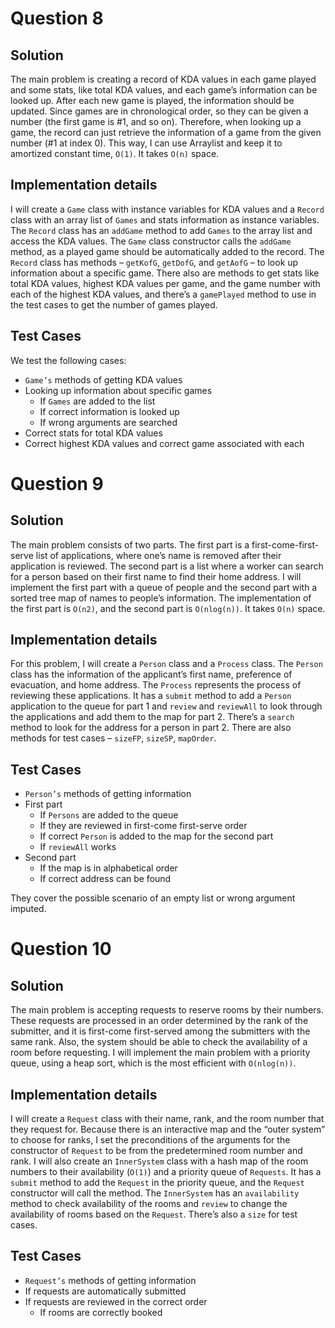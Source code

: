 # Question 8

## Solution
The main problem is creating a record of KDA values in each game played and some stats, like total KDA values, and each game’s information can be looked up. After each new game is played, the information should be updated. Since games are in chronological order, so they can be given a number (the first game is #1, and so on). Therefore, when looking up a game, the record can just retrieve the information of a game from the given number (#1 at index 0). This way, I can use Arraylist and keep it to amortized constant time, `O(1)`. It takes `O(n)` space.

## Implementation details
I will create a `Game` class with instance variables for KDA values and a `Record` class with an array list of `Games` and stats information as instance variables. The `Record` class has an `addGame` method to add `Games` to the array list and access the KDA values. The `Game` class constructor calls the `addGame` method, as a played game should be automatically added to the record. The `Record` class has methods –  `getKofG`, `getDofG`, and `getAofG` – to look up information about a specific game. There also are methods to get stats like total KDA values, highest KDA values per game, and the game number with each of the highest KDA values, and there’s a  `gamePlayed` method to use in the test cases to get the number of games played.

## Test Cases
We test the following cases:
- `Game’s` methods of getting KDA values
- Looking up information about specific games
  - If `Games` are added to the list
  - If correct information is looked up
  - If wrong arguments are searched 
- Correct stats for total KDA values
- Correct highest KDA values and correct game associated with each


# Question 9

## Solution
The main problem consists of two parts. The first part is a first-come-first-serve list of applications, where one’s name is removed after their application is reviewed. The second part is a list where a worker can search for a person based on their first name to find their home address. I will implement the first part with a queue of people and the second part with a sorted tree map of names to people’s information. The implementation of the first part is `O(n2)`, and the second part is `O(nlog(n))`. It takes `O(n)` space.

## Implementation details
For this problem, I will create a `Person` class and a `Process` class. The `Person` class has the information of the applicant’s first name, preference of evacuation, and home address. The `Process` represents the process of reviewing these applications. It has a `submit` method to add a `Person` application to the queue for part 1 and `review` and `reviewAll` to look through the applications and add them to the map for part 2. There’s a `search` method to look for the address for a person in part 2. There are also methods for test cases – `sizeFP`, `sizeSP`, `mapOrder`.

## Test Cases
- `Person’s` methods of getting information
- First part
  - If `Persons` are added to the queue
  - If they are reviewed in first-come first-serve order
  - If correct `Person` is added to the map for the second part
  - If `reviewAll` works 
- Second part
  - If the map is in alphabetical order
  - If correct address can be found

They cover the possible scenario of an empty list or wrong argument imputed. 


# Question 10

## Solution
The main problem is accepting requests to reserve rooms by their numbers. These requests are processed in an order determined by the rank of the submitter, and it is first-come first-served among the submitters with the same rank. Also, the system should be able to check the availability of a room before requesting. I will implement the main problem with a priority queue, using a heap sort, which is the most efficient with `O(nlog(n))`.

## Implementation details
I will create a `Request` class with their name, rank, and the room number that they request for. Because there is an interactive map and the “outer system” to choose for ranks, I set the preconditions of the arguments for the constructor of `Request` to be from the predetermined room number and rank. I will also create an `InnerSystem` class with a hash map of the room numbers to their availability (`O(1)`) and a priority queue of `Requests`. It has a `submit` method to add the `Request` in the priority queue, and the `Request` constructor will call the method. The `InnerSystem` has an `availability` method to check availability of the rooms and `review` to change the availability of rooms based on the `Request`. There’s also a `size` for test cases.

## Test Cases
- `Request’s` methods of getting information
- If requests are automatically submitted
- If requests are reviewed in the correct order
  - If rooms are correctly booked
